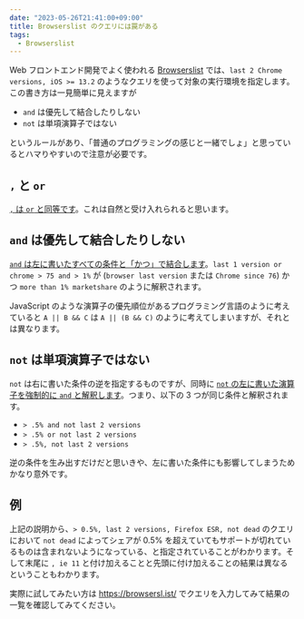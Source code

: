 ```yaml
---
date: "2023-05-26T21:41:00+09:00"
title: Browserslist のクエリには罠がある
tags:
  - Browserslist
---
```


Web フロントエンド開発でよく使われる [Browserslist](https://browsersl.ist/) では、`last 2 Chrome versions, iOS >= 13.2` のようなクエリを使って対象の実行環境を指定します。この書き方は一見簡単に見えますが

- `and` は優先して結合したりしない
- `not` は単項演算子ではない

というルールがあり、「普通のプログラミングの感じと一緒でしょ」と思っているとハマりやすいので注意が必要です。

## `,` と `or`

[`,` は `or` と同等です](https://github.com/browserslist/browserslist/blob/5c06f83c676c8a549e412ae5e9611e1feba854f6/README.md?plain=1#L206-L207)。これは自然と受け入れられると思います。

## `and` は優先して結合したりしない

[`and` は左に書いたすべての条件と「かつ」で結合します](https://github.com/browserslist/browserslist/blob/5c06f83c676c8a549e412ae5e9611e1feba854f6/README.md?plain=1#L209-L212)。`last 1 version or chrome > 75 and > 1%` が (`browser last version` または `Chrome since 76`) かつ `more than 1% marketshare` のように解釈されます。

JavaScript のような演算子の優先順位があるプログラミング言語のように考えていると `A || B && C` は `A || (B && C)` のように考えてしまいますが、それとは異なります。

## `not` は単項演算子ではない

`not` は右に書いた条件の逆を指定するものですが、同時に [`not` の左に書いた演算子を強制的に `and` と解釈します](https://github.com/browserslist/browserslist/blob/5c06f83c676c8a549e412ae5e9611e1feba854f6/README.md?plain=1#L218-L219)。つまり、以下の 3 つが同じ条件と解釈されます。

- `> .5% and not last 2 versions`
- `> .5% or not last 2 versions`
- `> .5%, not last 2 versions`

逆の条件を生み出すだけだと思いきや、左に書いた条件にも影響してしまうためかなり意外です。

## 例

上記の説明から、`> 0.5%, last 2 versions, Firefox ESR, not dead` のクエリにおいて `not dead` によってシェアが 0.5% を超えていてもサポートが切れているものは含まれないようになっている、と指定されていることがわかります。そして末尾に `, ie 11` と付け加えることと先頭に付け加えることの結果は異なるということもわかります。

実際に試してみたい方は <https://browsersl.ist/> でクエリを入力してみて結果の一覧を確認してみてください。
